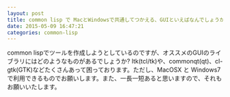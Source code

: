 ```yaml
---
layout: post
title: common lisp で MacとWindowsで共通してつかえる、GUIといえばなんでしょうか?
date: 2015-05-09 16:47:21
categories: common-lisp
---
```

<!-- {% raw %} -->
<p>common lispでツールを作成しようとしているのですが、オススメのGUIのライブラリにはどのようなものがあるでしょうか? ltk(tcl/tk)や、commonqt(qt)、cl-gtk(GTK)などたくさんあって困っております。ただし、MacOSX と Windows7 で利用できるものでお願いします。また、一長一短あると思いますので、それもお願いいたします。</p>
<!-- {% endraw %} -->
